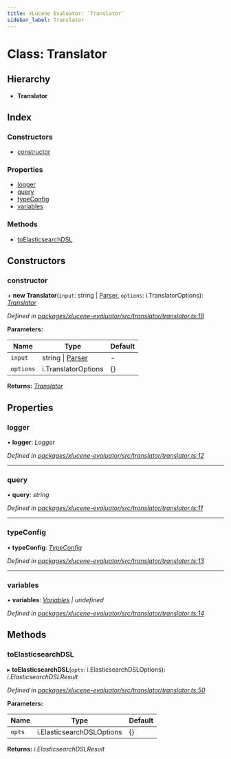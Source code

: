 ```yaml
---
title: xLucene Evaluator: `Translator`
sidebar_label: Translator
---
```


# Class: Translator

## Hierarchy

* **Translator**

## Index

### Constructors

* [constructor](translator.md#constructor)

### Properties

* [logger](translator.md#logger)
* [query](translator.md#query)
* [typeConfig](translator.md#typeconfig)
* [variables](translator.md#variables)

### Methods

* [toElasticsearchDSL](translator.md#toelasticsearchdsl)

## Constructors

###  constructor

\+ **new Translator**(`input`: string | [Parser](parser.md), `options`: i.TranslatorOptions): *[Translator](translator.md)*

*Defined in [packages/xlucene-evaluator/src/translator/translator.ts:18](https://github.com/terascope/teraslice/blob/78714a985/packages/xlucene-evaluator/src/translator/translator.ts#L18)*

**Parameters:**

Name | Type | Default |
------ | ------ | ------ |
`input` | string &#124; [Parser](parser.md) | - |
`options` | i.TranslatorOptions |  {} |

**Returns:** *[Translator](translator.md)*

## Properties

###  logger

• **logger**: *Logger*

*Defined in [packages/xlucene-evaluator/src/translator/translator.ts:12](https://github.com/terascope/teraslice/blob/78714a985/packages/xlucene-evaluator/src/translator/translator.ts#L12)*

___

###  query

• **query**: *string*

*Defined in [packages/xlucene-evaluator/src/translator/translator.ts:11](https://github.com/terascope/teraslice/blob/78714a985/packages/xlucene-evaluator/src/translator/translator.ts#L11)*

___

###  typeConfig

• **typeConfig**: *[TypeConfig](../interfaces/typeconfig.md)*

*Defined in [packages/xlucene-evaluator/src/translator/translator.ts:13](https://github.com/terascope/teraslice/blob/78714a985/packages/xlucene-evaluator/src/translator/translator.ts#L13)*

___

###  variables

• **variables**: *[Variables](../interfaces/variables.md) | undefined*

*Defined in [packages/xlucene-evaluator/src/translator/translator.ts:14](https://github.com/terascope/teraslice/blob/78714a985/packages/xlucene-evaluator/src/translator/translator.ts#L14)*

## Methods

###  toElasticsearchDSL

▸ **toElasticsearchDSL**(`opts`: i.ElasticsearchDSLOptions): *i.ElasticsearchDSLResult*

*Defined in [packages/xlucene-evaluator/src/translator/translator.ts:50](https://github.com/terascope/teraslice/blob/78714a985/packages/xlucene-evaluator/src/translator/translator.ts#L50)*

**Parameters:**

Name | Type | Default |
------ | ------ | ------ |
`opts` | i.ElasticsearchDSLOptions |  {} |

**Returns:** *i.ElasticsearchDSLResult*
